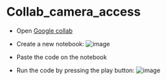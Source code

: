 # Collab_camera_access
- Open [Google collab](https://colab.research.google.com/)

- Create a new notebook:
  ![image](https://github.com/edd-ie/Collab_camera_access/assets/57677657/32cf29c7-e806-4ff4-9551-faab2822a8ed)

- Paste the code on the notebook
- Run the code by pressing the play button:
  ![image](https://github.com/edd-ie/Collab_camera_access/assets/57677657/9b3f9431-14c4-4f43-8c7e-c5e7214098b1)

